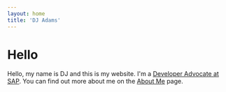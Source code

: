 ```yaml
---
layout: home
title: 'DJ Adams'
---
```


# Hello

Hello, my name is DJ and this is my website. I'm a [Developer Advocate at SAP](https://developers.sap.com/developer-advocates.html). You can find out more about me on the [About Me](/about/) page.

